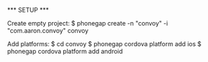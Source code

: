 *** SETUP ***

Create empty project:
$ phonegap create -n "convoy" -i "com.aaron.convoy" convoy

Add platforms:
$ cd convoy
$ phonegap cordova platform add ios
$ phonegap cordova platform add android